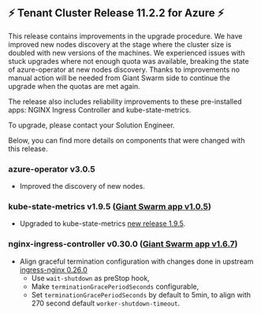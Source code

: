 ## ⚡️ Tenant Cluster Release 11.2.2 for Azure ⚡️

This release contains improvements in the upgrade procedure.
We have improved new nodes discovery at the stage where the cluster size is doubled with new versions of the machines.
We experienced issues with stuck upgrades where not enough quota was available, breaking the state of azure-operator at new nodes discovery. Thanks to improvements no manual action will be needed from Giant Swarm side to continue the upgrade when the quotas are met again.

The release also includes reliability improvements to these pre-installed apps: NGINX Ingress Controller and kube-state-metrics.

To upgrade, please contact your Solution Engineer.

Below, you can find more details on components that were changed with this release.

### azure-operator v3.0.5

- Improved the discovery of new nodes.

### kube-state-metrics v1.9.5 ([Giant Swarm app v1.0.5](https://github.com/giantswarm/kube-state-metrics-app/blob/master/CHANGELOG.md#v105))

- Upgraded to kube-state-metrics [new release 1.9.5](https://github.com/kubernetes/kube-state-metrics/releases/tag/v1.9.5).

### nginx-ingress-controller v0.30.0 ([Giant Swarm app v1.6.7](https://github.com/giantswarm/nginx-ingress-controller-app/blob/master/CHANGELOG.md#v167-2020-04-08))

- Align graceful termination configuration with changes done in upstream [ingress-nginx 0.26.0](https://github.com/kubernetes/ingress-nginx/releases/tag/nginx-0.26.0)
  - Use `wait-shutdown` as preStop hook,
  - Make `terminationGracePeriodSeconds` configurable,
  - Set `terminationGracePeriodSeconds` by default to 5min, to align with 270 second default `worker-shutdown-timeout`.
